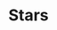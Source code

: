 ---
title: Stars
links:
  - title: Airing
    description: 腾讯音乐高级前端工程师（T10）
    website: https://ursb.me/
    image: https://airing.ursb.me/image/airing-face.png

  - title: idealclover
    description: 字节跳动产品经理
    website: https://idealclover.top/
    image: https://cdn.idealclover.cn/Projects/homepage/icon.png

  - title: Minemine
    description: 微软苏州前端工程师
    website: https://minemine.cc/
    image: https://user-images.githubusercontent.com/12069729/210478502-b238a37f-d8c1-4042-96bf-e1d30d6d9e2b.jpg

menu:
    main: 
        weight: 5
        params:
            icon: star

comments: false
---